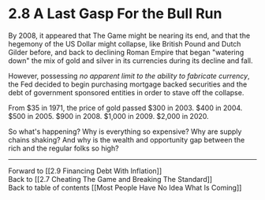 # 2.8 A Last Gasp For the Bull Run

By 2008, it appeared that The Game might be nearing its end, and that the hegemony of the US Dollar might collapse, like British Pound and Dutch Gilder before, and back to declining Roman Empire that began "watering down" the mix of gold and silver in its currencies during its decline and fall. 

However, possessing *no apparent limit to the ability to fabricate currency*, the Fed decided to begin purchasing mortgage backed securities and the debt of government sponsored entities in order to stave off the collapse. 

From $35 in 1971, the price of gold passed $300 in 2003. $400 in 2004. $500 in 2005. $900 in 2008. $1,000 in 2009. $2,000 in 2020. 

So what's happening? Why is everything so expensive? Why are supply chains shaking? And why is the wealth and opportunity gap between the rich and the regular folks so high? 


___

Forward to [[2.9 Financing Debt With Inflation]]  
Back to [[2.7 Cheating The Game and Breaking The Standard]]   
Back to table of contents [[Most People Have No Idea What Is Coming]]   

